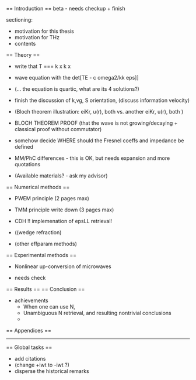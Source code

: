 == Introduction ==
beta - needs checkup + finish

sectioning:
+ motivation for this thesis
+ motivation for THz
+ contents

== Theory ==
+ write that T === k x k x
+ wave equation with the det[TE - c omega2/kk eps]] 
+ (... the equation is quartic, what are its 4 solutions?)
+ finish the discussion of k,vg, S orientation, (discuss information velocity)

+ (Bloch theorem illustration: eiKr, u(r), both  vs. another   eiKr, u(r), both  )
+ BLOCH THEOREM PROOF (that the wave is not growing/decaying + classical proof without commutator)

- somehow decide WHERE should the Fresnel coeffs and impedance be defined

+ MM/PhC differences - this is OK, but needs expansion and more quotations

+ (Available materials? - ask my advisor)

== Numerical methods ==
+ PWEM principle (2 pages max)
+ TMM principle write down (3 pages max)

+ CDH	!! implemenation of epsLL retrieval!
+ ((wedge refraction)
+ (other effparam methods)

== Experimental methods ==
+ Nonlinear up-conversion of microwaves
* needs check

== Results ==
== Conclusion ==
+ achievements
	+ When one can use N, 
	+ Unambiguous N retrieval, and resulting nontrivial conclusions
	+ 
== Appendices ==

----
== Global tasks ==
* add citations
* (change +iwt to -iwt ?)
* disperse the historical remarks
